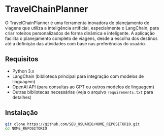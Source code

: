 # TravelChainPlanner

O TravelChainPlanner é uma ferramenta inovadora de planejamento de viagens que utiliza a inteligência artificial, especialmente o LangChain, para criar roteiros personalizados de forma dinâmica e inteligente. A aplicação facilita o planejamento completo de viagens, desde a escolha dos destinos até a definição das atividades com base nas preferências do usuário.

## Requisitos

- Python 3.x
- LangChain (biblioteca principal para integração com modelos de linguagem)
- OpenAI API (para consultas ao GPT ou outros modelos de linguagem)
- Outras bibliotecas necessárias (veja o arquivo ```requirements.txt``` para detalhes)


## Instalação

```bash
git clone https://github.com/SEU_USUARIO/NOME_REPOSITORIO.git
cd NOME_REPOSITORIO

